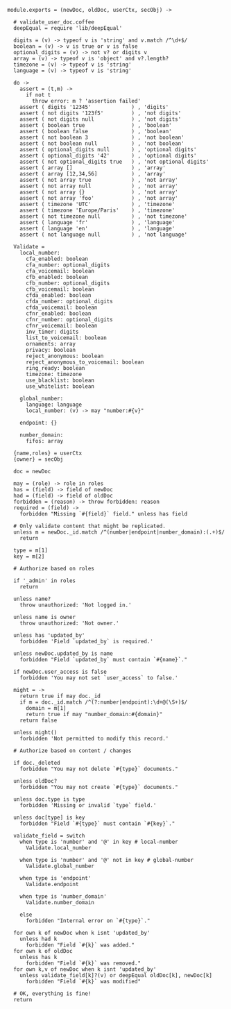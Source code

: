     module.exports = (newDoc, oldDoc, userCtx, secObj) ->

      # validate_user_doc.coffee
      deepEqual = require 'lib/deepEqual'

      digits = (v) -> typeof v is 'string' and v.match /^\d+$/
      boolean = (v) -> v is true or v is false
      optional_digits = (v) -> not v? or digits v
      array = (v) -> typeof v is 'object' and v?.length?
      timezone = (v) -> typeof v is 'string'
      language = (v) -> typeof v is 'string'

      do ->
        assert = (t,m) ->
          if not t
            throw error: m ? 'assertion failed'
        assert ( digits '12345'             ) , 'digits'
        assert ( not digits '123f5'         ) , 'not digits'
        assert ( not digits null            ) , 'not digits'
        assert ( boolean true               ) , 'boolean'
        assert ( boolean false              ) , 'boolean'
        assert ( not boolean 3              ) , 'not boolean'
        assert ( not boolean null           ) , 'not boolean'
        assert ( optional_digits null       ) , 'optional digits'
        assert ( optional_digits '42'       ) , 'optional digits'
        assert ( not optional_digits true   ) , 'not optional digits'
        assert ( array []                   ) , 'array'
        assert ( array [12,34,56]           ) , 'array'
        assert ( not array true             ) , 'not array'
        assert ( not array null             ) , 'not array'
        assert ( not array {}               ) , 'not array'
        assert ( not array 'foo'            ) , 'not array'
        assert ( timezone 'UTC'             ) , 'timezone'
        assert ( timezone 'Europe/Paris'    ) , 'timezone'
        assert ( not timezone null          ) , 'not timezone'
        assert ( language 'fr'              ) , 'language'
        assert ( language 'en'              ) , 'language'
        assert ( not language null          ) , 'not language'

      Validate =
        local_number:
          cfa_enabled: boolean
          cfa_number: optional_digits
          cfa_voicemail: boolean
          cfb_enabled: boolean
          cfb_number: optional_digits
          cfb_voicemail: boolean
          cfda_enabled: boolean
          cfda_number: optional_digits
          cfda_voicemail: boolean
          cfnr_enabled: boolean
          cfnr_number: optional_digits
          cfnr_voicemail: boolean
          inv_timer: digits
          list_to_voicemail: boolean
          ornaments: array
          privacy: boolean
          reject_anonymous: boolean
          reject_anonymous_to_voicemail: boolean
          ring_ready: boolean
          timezone: timezone
          use_blacklist: boolean
          use_whitelist: boolean

        global_number:
          language: language
          local_number: (v) -> may "number:#{v}"

        endpoint: {}

        number_domain:
          fifos: array

      {name,roles} = userCtx
      {owner} = secObj

      doc = newDoc

      may = (role) -> role in roles
      has = (field) -> field of newDoc
      had = (field) -> field of oldDoc
      forbidden = (reason) -> throw forbidden: reason
      required = (field) ->
        forbidden "Missing `#{field}` field." unless has field

      # Only validate content that might be replicated.
      unless m = newDoc._id.match /^(number|endpoint|number_domain):(.+)$/
        return

      type = m[1]
      key = m[2]

      # Authorize based on roles

      if '_admin' in roles
        return

      unless name?
        throw unauthorized: 'Not logged in.'

      unless name is owner
        throw unauthorized: 'Not owner.'

      unless has 'updated_by'
        forbidden 'Field `updated_by` is required.'

      unless newDoc.updated_by is name
        forbidden "Field `updated_by` must contain `#{name}`."

      if newDoc.user_access is false
        forbidden 'You may not set `user_access` to false.'

      might = ->
        return true if may doc._id
        if m = doc._id.match /^(?:number|endpoint):\d+@(\S+)$/
          domain = m[1]
          return true if may "number_domain:#{domain}"
        return false

      unless might()
        forbidden 'Not permitted to modify this record.'

      # Authorize based on content / changes

      if doc._deleted
        forbidden "You may not delete `#{type}` documents."

      unless oldDoc?
        forbidden "You may not create `#{type}` documents."

      unless doc.type is type
        forbidden 'Missing or invalid `type` field.'

      unless doc[type] is key
        forbidden "Field `#{type}` must contain `#{key}`."

      validate_field = switch
        when type is 'number' and '@' in key # local-number
          Validate.local_number

        when type is 'number' and '@' not in key # global-number
          Validate.global_number

        when type is 'endpoint'
          Validate.endpoint

        when type is 'number_domain'
          Validate.number_domain

        else
          forbidden "Internal error on `#{type}`."

      for own k of newDoc when k isnt 'updated_by'
        unless had k
          forbidden "Field `#{k}` was added."
      for own k of oldDoc
        unless has k
          forbidden "Field `#{k}` was removed."
      for own k,v of newDoc when k isnt 'updated_by'
        unless validate_field[k]?(v) or deepEqual oldDoc[k], newDoc[k]
          forbidden "Field `#{k}` was modified"

      # OK, everything is fine!
      return
